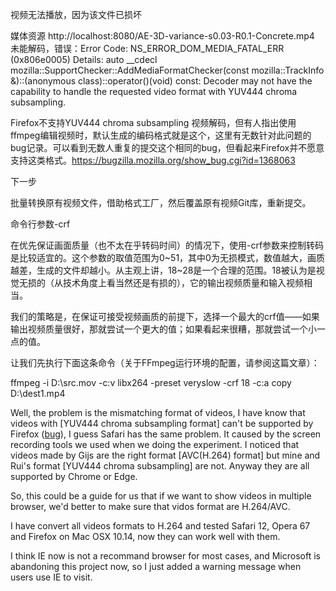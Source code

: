 视频无法播放，因为该文件已损坏




媒体资源 http://localhost:8080/AE-3D-variance-s0.03-R0.1-Concrete.mp4 未能解码，错误：Error Code: NS_ERROR_DOM_MEDIA_FATAL_ERR (0x806e0005)
Details: auto __cdecl mozilla::SupportChecker::AddMediaFormatChecker(const mozilla::TrackInfo &)::(anonymous class)::operator()(void) const: Decoder may not have the capability to handle the requested video format with YUV444 chroma subsampling.

Firefox不支持YUV444 chroma subsampling 视频解码，但有人指出使用ffmpeg编辑视频时，默认生成的编码格式就是这个，这里有无数针对此问题的bug记录。可以看到无数人重复的提交这个相同的bug，但看起来Firefox并不愿意支持这类格式。https://bugzilla.mozilla.org/show_bug.cgi?id=1368063

下一步

批量转换原有视频文件，借助格式工厂，然后覆盖原有视频Git库，重新提交。

命令行参数-crf

在优先保证画面质量（也不太在乎转码时间）的情况下，使用-crf参数来控制转码是比较适宜的。这个参数的取值范围为0~51，其中0为无损模式，数值越大，画质越差，生成的文件却越小。从主观上讲，18~28是一个合理的范围。18被认为是视觉无损的（从技术角度上看当然还是有损的），它的输出视频质量和输入视频相当。

我们的策略是，在保证可接受视频画质的前提下，选择一个最大的crf值——如果输出视频质量很好，那就尝试一个更大的值；如果看起来很糟，那就尝试一个小一点的值。

让我们先执行下面这条命令（关于FFmpeg运行环境的配置，请参阅这篇文章）：

ffmpeg -i D:\src.mov -c:v libx264 -preset veryslow -crf 18 -c:a copy D:\dest1.mp4
 



Well, the problem is the mismatching format of videos, I have know that videos with [YUV444 chroma subsampling format] can't be supported by Firefox ([bug](https://bugzilla.mozilla.org/show_bug.cgi?id=1368063)), I guess Safari has the same problem. It caused by the screen recording tools we used when we doing the experiment. I noticed that videos made by Gijs are the right format [AVC(H.264) format] but mine and Rui's format [YUV444 chroma subsampling] are not. Anyway they are all supported by Chrome or Edge.

So, this could be a guide for us that if we want to show videos in multiple browser, we'd better to make sure that vidos format are H.264/AVC.

I have convert all videos formats to H.264 and tested Safari 12, Opera 67 and Firefox on Mac OSX 10.14, now they can work well with them.

I think IE now is not a recommand browser for most cases, and Microsoft is abandoning this project now, so I just added a warning message when users use IE to visit. 